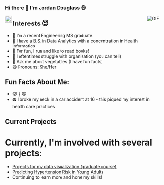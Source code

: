 ### Hi there 👋 I'm Jordan Douglass 😄

<a href="https://www.linkedin.com/in/jordan-douglass-137337158/">
<img align="left" alt="Jordan Douglass" width="22px" src="https://cdn.jsdelivr.net/npm/simple-icons@v3/icons/linkedin.svg" />
</a>


<img align="right" alt="GIF" src="https://media3.giphy.com/media/oVfOlnivvei9jcPFVd/giphy.gif" />


## Interests 😈
- 🔭 I’m a recent Engineering MS graduate.
- 🌱 I have a B.S. in Data Analytics with a concentration in Health Informatics
- 📕 For fun, I run and like to read books!
- 🤔 I oftentimes struggle with organization (you can tell)
- 💬 Ask me about vegetables (I have fun facts)
- 😄 Pronouns: She/Her

## Fun Facts About Me:
- 🐱 🐶 🐱
- 🚘 I broke my neck in a car accident at 16 - this piqued my interest in health care practices

## Current Projects
# Currently, I'm involved with several projects:
- [Projects for my data visualization (graduate course)](https://github.com/jordanrosedouglass/Mini-Project-1-DVF2020)
- [Predicting Hypertension Risk in Young Adults](https://github.com/jordanrosedouglass/hypertension_research)
- Continuing to learn more and hone my skills!

